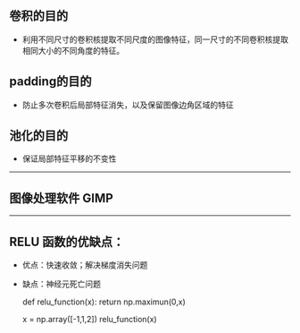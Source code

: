 ## 卷积的目的

- 利用不同尺寸的卷积核提取不同尺度的图像特征，同一尺寸的不同卷积核提取相同大小的不同角度的特征。

## padding的目的

- 防止多次卷积后局部特征消失，以及保留图像边角区域的特征

## 池化的目的
- 保证局部特征平移的不变性
---------------------------------------------------------------------------------------------------------

## 图像处理软件 GIMP


---------------------------------------------------------------------------------------------------------

## RELU 函数的优缺点：

- 优点：快速收敛；解决梯度消失问题
- 缺点：神经元死亡问题

   def relu_function(x):
      return np.maximun(0,x)

   x = np.array([-1,1,2])
   relu_function(x)


